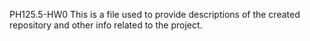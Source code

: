 PH125.5-HW0
This is a file used to provide descriptions of the created repository and other info related to the project.
